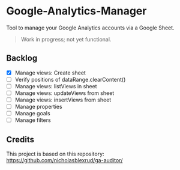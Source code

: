 # Google-Analytics-Manager
Tool to manage your Google Analytics accounts via a Google Sheet.

>Work in progress; not yet functional.

## Backlog

- [x] Manage views: Create sheet
- [ ] Verify positions of dataRange.clearContent()
- [ ] Manage views: listViews in sheet
- [ ] Manage views: updateViews from sheet
- [ ] Manage views: insertViews from sheet
- [ ] Manage properties
- [ ] Manage goals
- [ ] Manage filters

## Credits
This project is based on this repository: https://github.com/nicholasblexrud/ga-auditor/